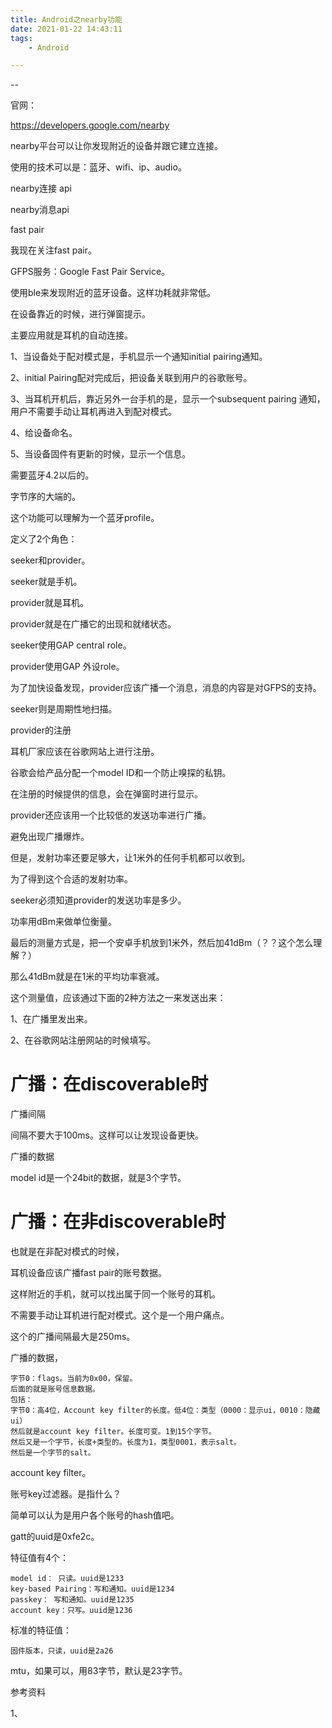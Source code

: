 ```yaml
---
title: Android之nearby功能
date: 2021-01-22 14:43:11
tags:
	- Android

---
```


--

官网：

https://developers.google.com/nearby

nearby平台可以让你发现附近的设备并跟它建立连接。

使用的技术可以是：蓝牙、wifi、ip、audio。

nearby连接 api

nearby消息api

fast pair



我现在关注fast pair。

GFPS服务：Google Fast Pair Service。

使用ble来发现附近的蓝牙设备。这样功耗就非常低。

在设备靠近的时候，进行弹窗提示。

主要应用就是耳机的自动连接。

1、当设备处于配对模式是，手机显示一个通知initial pairing通知。

2、initial Pairing配对完成后，把设备关联到用户的谷歌账号。

3、当耳机开机后，靠近另外一台手机的是，显示一个subsequent pairing 通知，用户不需要手动让耳机再进入到配对模式。

4、给设备命名。

5、当设备固件有更新的时候，显示一个信息。



需要蓝牙4.2以后的。

字节序的大端的。



这个功能可以理解为一个蓝牙profile。

定义了2个角色：

seeker和provider。

seeker就是手机。

provider就是耳机。

provider就是在广播它的出现和就绪状态。

seeker使用GAP central role。

provider使用GAP 外设role。



为了加快设备发现，provider应该广播一个消息，消息的内容是对GFPS的支持。

seeker则是周期性地扫描。



provider的注册

耳机厂家应该在谷歌网站上进行注册。

谷歌会给产品分配一个model ID和一个防止嗅探的私钥。

在注册的时候提供的信息，会在弹窗时进行显示。



provider还应该用一个比较低的发送功率进行广播。

避免出现广播爆炸。

但是，发射功率还要足够大，让1米外的任何手机都可以收到。

为了得到这个合适的发射功率。

seeker必须知道provider的发送功率是多少。

功率用dBm来做单位衡量。

最后的测量方式是，把一个安卓手机放到1米外，然后加41dBm（？？这个怎么理解？）

那么41dBm就是在1米的平均功率衰减。



这个测量值，应该通过下面的2种方法之一来发送出来：

1、在广播里发出来。

2、在谷歌网站注册网站的时候填写。



# 广播：在discoverable时

广播间隔

间隔不要大于100ms。这样可以让发现设备更快。

广播的数据

model id是一个24bit的数据，就是3个字节。

# 广播：在非discoverable时

也就是在非配对模式的时候，

耳机设备应该广播fast pair的账号数据。

这样附近的手机，就可以找出属于同一个账号的耳机。

不需要手动让耳机进行配对模式。这个是一个用户痛点。

这个的广播间隔最大是250ms。

广播的数据，

```
字节0：flags。当前为0x00，保留。
后面的就是账号信息数据。
包括：
字节0：高4位，Account key filter的长度。低4位：类型（0000：显示ui，0010：隐藏ui）
然后就是account key filter。长度可变。1到15个字节。
然后又是一个字节，长度+类型的。长度为1，类型0001，表示salt。
然后是一个字节的salt。
```

account key filter。

账号key过滤器。是指什么？

简单可以认为是用户各个账号的hash值吧。



gatt的uuid是0xfe2c。

特征值有4个：

```
model id： 只读。uuid是1233
key-based Pairing：写和通知。uuid是1234
passkey： 写和通知。uuid是1235
account key：只写。uuid是1236
```

标准的特征值：

```
固件版本，只读，uuid是2a26
```

mtu，如果可以，用83字节，默认是23字节。







参考资料

1、


